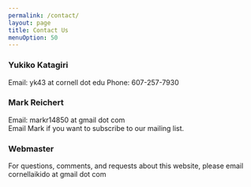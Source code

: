```yaml
---
permalink: /contact/
layout: page
title: Contact Us
menuOption: 50
---
```


### Yukiko Katagiri
Email: yk43 at cornell dot edu
Phone: 607-257-7930

### Mark Reichert
Email: markr14850 at gmail dot com   
Email Mark if you want to subscribe to our mailing list.

### Webmaster
For questions, comments, and requests about this website, please email
cornellaikido at gmail dot com
